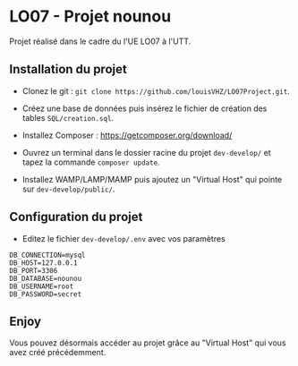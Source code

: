 # LO07 - Projet nounou

Projet réalisé dans le cadre du l'UE LO07 à l'UTT.

## Installation du projet

* Clonez le git : `git clone https://github.com/louisVHZ/LO07Project.git`.

* Créez une base de données puis insérez le fichier de création des tables `SQL/creation.sql`.

* Installez Composer : https://getcomposer.org/download/

* Ouvrez un terminal dans le dossier racine du projet `dev-develop/` et tapez la commande `composer update`.

* Installez WAMP/LAMP/MAMP puis ajoutez un "Virtual Host" qui pointe sur `dev-develop/public/`.

## Configuration du projet

* Editez le fichier `dev-develop/.env` avec vos paramètres
```
DB_CONNECTION=mysql
DB_HOST=127.0.0.1
DB_PORT=3306
DB_DATABASE=nounou
DB_USERNAME=root
DB_PASSWORD=secret
```

## Enjoy

Vous pouvez désormais accéder au projet grâce au "Virtual Host" qui vous avez créé précédemment.
